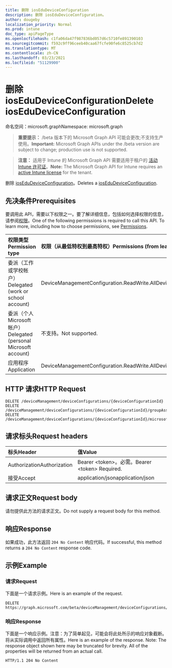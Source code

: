 ```yaml
---
title: 删除 iosEduDeviceConfiguration
description: 删除 iosEduDeviceConfiguration。
author: dougeby
localization_priority: Normal
ms.prod: intune
doc_type: apiPageType
ms.openlocfilehash: c1fa06da47f987836bd057d6c5710fe891390103
ms.sourcegitcommit: f592c9ff96ceeb40caa67fcfe90fe6c8525cb7d2
ms.translationtype: MT
ms.contentlocale: zh-CN
ms.lasthandoff: 03/23/2021
ms.locfileid: "51129900"
---
```

# <a name="delete-iosedudeviceconfiguration"></a><span data-ttu-id="7254a-103">删除 iosEduDeviceConfiguration</span><span class="sxs-lookup"><span data-stu-id="7254a-103">Delete iosEduDeviceConfiguration</span></span>

<span data-ttu-id="7254a-104">命名空间：microsoft.graph</span><span class="sxs-lookup"><span data-stu-id="7254a-104">Namespace: microsoft.graph</span></span>

> <span data-ttu-id="7254a-105">**重要提示：** /beta 版本下的 Microsoft Graph API 可能会更改;不支持生产使用。</span><span class="sxs-lookup"><span data-stu-id="7254a-105">**Important:** Microsoft Graph APIs under the /beta version are subject to change; production use is not supported.</span></span>

> <span data-ttu-id="7254a-106">**注意：** 适用于 Intune 的 Microsoft Graph API 需要适用于租户的 [活动 Intune 许可证](https://go.microsoft.com/fwlink/?linkid=839381)。</span><span class="sxs-lookup"><span data-stu-id="7254a-106">**Note:** The Microsoft Graph API for Intune requires an [active Intune license](https://go.microsoft.com/fwlink/?linkid=839381) for the tenant.</span></span>

<span data-ttu-id="7254a-107">删除 [iosEduDeviceConfiguration](../resources/intune-deviceconfig-iosedudeviceconfiguration.md)。</span><span class="sxs-lookup"><span data-stu-id="7254a-107">Deletes a [iosEduDeviceConfiguration](../resources/intune-deviceconfig-iosedudeviceconfiguration.md).</span></span>

## <a name="prerequisites"></a><span data-ttu-id="7254a-108">先决条件</span><span class="sxs-lookup"><span data-stu-id="7254a-108">Prerequisites</span></span>
<span data-ttu-id="7254a-p101">要调用此 API，需要以下权限之一。要了解详细信息，包括如何选择权限的信息，请参阅[权限](/graph/permissions-reference)。</span><span class="sxs-lookup"><span data-stu-id="7254a-p101">One of the following permissions is required to call this API. To learn more, including how to choose permissions, see [Permissions](/graph/permissions-reference).</span></span>

|<span data-ttu-id="7254a-111">权限类型</span><span class="sxs-lookup"><span data-stu-id="7254a-111">Permission type</span></span>|<span data-ttu-id="7254a-112">权限（从最低特权到最高特权）</span><span class="sxs-lookup"><span data-stu-id="7254a-112">Permissions (from least to most privileged)</span></span>|
|:---|:---|
|<span data-ttu-id="7254a-113">委派（工作或学校帐户）</span><span class="sxs-lookup"><span data-stu-id="7254a-113">Delegated (work or school account)</span></span>|<span data-ttu-id="7254a-114">DeviceManagementConfiguration.ReadWrite.All</span><span class="sxs-lookup"><span data-stu-id="7254a-114">DeviceManagementConfiguration.ReadWrite.All</span></span>|
|<span data-ttu-id="7254a-115">委派（个人 Microsoft 帐户）</span><span class="sxs-lookup"><span data-stu-id="7254a-115">Delegated (personal Microsoft account)</span></span>|<span data-ttu-id="7254a-116">不支持。</span><span class="sxs-lookup"><span data-stu-id="7254a-116">Not supported.</span></span>|
|<span data-ttu-id="7254a-117">应用程序</span><span class="sxs-lookup"><span data-stu-id="7254a-117">Application</span></span>|<span data-ttu-id="7254a-118">DeviceManagementConfiguration.ReadWrite.All</span><span class="sxs-lookup"><span data-stu-id="7254a-118">DeviceManagementConfiguration.ReadWrite.All</span></span>|

## <a name="http-request"></a><span data-ttu-id="7254a-119">HTTP 请求</span><span class="sxs-lookup"><span data-stu-id="7254a-119">HTTP Request</span></span>
<!-- {
  "blockType": "ignored"
}
-->
``` http
DELETE /deviceManagement/deviceConfigurations/{deviceConfigurationId}
DELETE /deviceManagement/deviceConfigurations/{deviceConfigurationId}/groupAssignments/{deviceConfigurationGroupAssignmentId}/deviceConfiguration
DELETE /deviceManagement/deviceConfigurations/{deviceConfigurationId}/microsoft.graph.windowsDomainJoinConfiguration/networkAccessConfigurations/{deviceConfigurationId}
```

## <a name="request-headers"></a><span data-ttu-id="7254a-120">请求标头</span><span class="sxs-lookup"><span data-stu-id="7254a-120">Request headers</span></span>
|<span data-ttu-id="7254a-121">标头</span><span class="sxs-lookup"><span data-stu-id="7254a-121">Header</span></span>|<span data-ttu-id="7254a-122">值</span><span class="sxs-lookup"><span data-stu-id="7254a-122">Value</span></span>|
|:---|:---|
|<span data-ttu-id="7254a-123">Authorization</span><span class="sxs-lookup"><span data-stu-id="7254a-123">Authorization</span></span>|<span data-ttu-id="7254a-124">Bearer &lt;token&gt;。必需。</span><span class="sxs-lookup"><span data-stu-id="7254a-124">Bearer &lt;token&gt; Required.</span></span>|
|<span data-ttu-id="7254a-125">接受</span><span class="sxs-lookup"><span data-stu-id="7254a-125">Accept</span></span>|<span data-ttu-id="7254a-126">application/json</span><span class="sxs-lookup"><span data-stu-id="7254a-126">application/json</span></span>|

## <a name="request-body"></a><span data-ttu-id="7254a-127">请求正文</span><span class="sxs-lookup"><span data-stu-id="7254a-127">Request body</span></span>
<span data-ttu-id="7254a-128">请勿提供此方法的请求正文。</span><span class="sxs-lookup"><span data-stu-id="7254a-128">Do not supply a request body for this method.</span></span>

## <a name="response"></a><span data-ttu-id="7254a-129">响应</span><span class="sxs-lookup"><span data-stu-id="7254a-129">Response</span></span>
<span data-ttu-id="7254a-130">如果成功，此方法返回 `204 No Content` 响应代码。</span><span class="sxs-lookup"><span data-stu-id="7254a-130">If successful, this method returns a `204 No Content` response code.</span></span>

## <a name="example"></a><span data-ttu-id="7254a-131">示例</span><span class="sxs-lookup"><span data-stu-id="7254a-131">Example</span></span>

### <a name="request"></a><span data-ttu-id="7254a-132">请求</span><span class="sxs-lookup"><span data-stu-id="7254a-132">Request</span></span>
<span data-ttu-id="7254a-133">下面是一个请求示例。</span><span class="sxs-lookup"><span data-stu-id="7254a-133">Here is an example of the request.</span></span>
``` http
DELETE https://graph.microsoft.com/beta/deviceManagement/deviceConfigurations/{deviceConfigurationId}
```

### <a name="response"></a><span data-ttu-id="7254a-134">响应</span><span class="sxs-lookup"><span data-stu-id="7254a-134">Response</span></span>
<span data-ttu-id="7254a-p102">下面是一个响应示例。注意：为了简单起见，可能会将此处所示的响应对象截断。将从实际调用中返回所有属性。</span><span class="sxs-lookup"><span data-stu-id="7254a-p102">Here is an example of the response. Note: The response object shown here may be truncated for brevity. All of the properties will be returned from an actual call.</span></span>
``` http
HTTP/1.1 204 No Content
```




